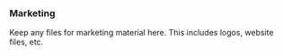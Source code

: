 ### Marketing

Keep any files for marketing material here. This includes logos, website files, etc.
